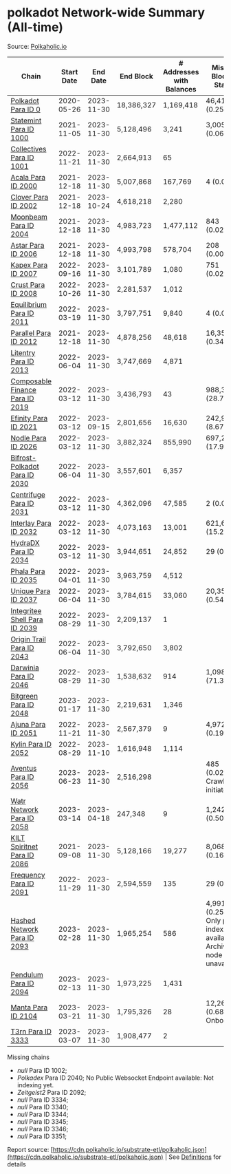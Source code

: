 # polkadot Network-wide Summary (All-time)

Source: [Polkaholic.io](https://polkaholic.io)


| Chain            | Start Date | End Date | End Block | # Addresses with Balances | Missing Blocks / Status |
| ---------------- | ---------- | ---------| --------- | ------------------------- | ----------------------- |
| [Polkadot Para ID 0](/polkadot/0-polkadot) | 2020-05-26 | 2023-11-30 | 18,386,327 |  1,169,418 | 46,410 (0.25%)  |
| [Statemint Para ID 1000](/polkadot/1000-statemint) | 2021-11-05 | 2023-11-30 | 5,128,496 |  3,241 | 3,005 (0.06%)  |
| [Collectives Para ID 1001](/polkadot/1001-collectives) | 2022-11-21 | 2023-11-30 | 2,664,913 |  65 |    |
| [Acala Para ID 2000](/polkadot/2000-acala) | 2021-12-18 | 2023-11-30 | 5,007,868 |  167,769 | 4 (0.00%)  |
| [Clover Para ID 2002](/polkadot/2002-clover) | 2021-12-18 | 2023-10-24 | 4,618,218 |  2,280 |    |
| [Moonbeam Para ID 2004](/polkadot/2004-moonbeam) | 2021-12-18 | 2023-11-30 | 4,983,723 |  1,477,112 | 843 (0.02%)  |
| [Astar Para ID 2006](/polkadot/2006-astar) | 2021-12-18 | 2023-11-30 | 4,993,798 |  578,704 | 208 (0.00%)  |
| [Kapex Para ID 2007](/polkadot/2007-kapex) | 2022-09-16 | 2023-11-30 | 3,101,789 |  1,080 | 751 (0.02%)  |
| [Crust Para ID 2008](/polkadot/2008-crust) | 2022-10-26 | 2023-11-30 | 2,281,537 |  1,012 |    |
| [Equilibrium Para ID 2011](/polkadot/2011-equilibrium) | 2022-03-19 | 2023-11-30 | 3,797,751 |  9,840 | 4 (0.00%)  |
| [Parallel Para ID 2012](/polkadot/2012-parallel) | 2021-12-18 | 2023-11-30 | 4,878,256 |  48,618 | 16,359 (0.34%)  |
| [Litentry Para ID 2013](/polkadot/2013-litentry) | 2022-06-04 | 2023-11-30 | 3,747,669 |  4,871 |    |
| [Composable Finance Para ID 2019](/polkadot/2019-composable) | 2022-03-12 | 2023-11-30 | 3,436,793 |  43 | 988,388 (28.76%)  |
| [Efinity Para ID 2021](/polkadot/2021-efinity) | 2022-03-12 | 2023-09-15 | 2,801,656 |  16,630 | 242,949 (8.67%)  |
| [Nodle Para ID 2026](/polkadot/2026-nodle) | 2022-03-12 | 2023-11-30 | 3,882,324 |  855,990 | 697,249 (17.96%)  |
| [Bifrost-Polkadot Para ID 2030](/polkadot/2030-bifrost-dot) | 2022-06-04 | 2023-11-30 | 3,557,601 |  6,357 |    |
| [Centrifuge Para ID 2031](/polkadot/2031-centrifuge) | 2022-03-12 | 2023-11-30 | 4,362,096 |  47,585 | 2 (0.00%)  |
| [Interlay Para ID 2032](/polkadot/2032-interlay) | 2022-03-12 | 2023-11-30 | 4,073,163 |  13,001 | 621,626 (15.26%)  |
| [HydraDX Para ID 2034](/polkadot/2034-hydradx) | 2022-03-12 | 2023-11-30 | 3,944,651 |  24,852 | 29 (0.00%)  |
| [Phala Para ID 2035](/polkadot/2035-phala) | 2022-04-01 | 2023-11-30 | 3,963,759 |  4,512 |    |
| [Unique Para ID 2037](/polkadot/2037-unique) | 2022-06-04 | 2023-11-30 | 3,784,615 |  33,060 | 20,355 (0.54%)  |
| [Integritee Shell Para ID 2039](/polkadot/2039-integritee-shell) | 2022-08-29 | 2023-11-30 | 2,209,137 |  1 |    |
| [Origin Trail Para ID 2043](/polkadot/2043-origintrail) | 2022-06-04 | 2023-11-30 | 3,792,650 |  3,802 |    |
| [Darwinia Para ID 2046](/polkadot/2046-darwinia) | 2022-08-29 | 2023-11-30 | 1,538,632 |  914 | 1,098,091 (71.37%)  |
| [Bitgreen Para ID 2048](/polkadot/2048-bitgreen) | 2023-01-17 | 2023-11-30 | 2,219,631 |  1,346 |    |
| [Ajuna Para ID 2051](/polkadot/2051-ajuna) | 2022-11-21 | 2023-11-30 | 2,567,379 |  9 | 4,972 (0.19%)  |
| [Kylin Para ID 2052](/polkadot/2052-kylin) | 2022-08-29 | 2023-11-10 | 1,616,948 |  1,114 |    |
| [Aventus Para ID 2056](/polkadot/2056-aventus) | 2023-06-23 | 2023-11-30 | 2,516,298 |   | 485 (0.02%) Crawling initiated |
| [Watr Network Para ID 2058](/polkadot/2058-watr) | 2023-03-14 | 2023-04-18 | 247,348 |  9 | 1,242 (0.50%)  |
| [KILT Spiritnet Para ID 2086](/polkadot/2086-kilt) | 2021-09-08 | 2023-11-30 | 5,128,166 |  19,277 | 8,068 (0.16%)  |
| [Frequency Para ID 2091](/polkadot/2091-frequency) | 2022-11-29 | 2023-11-30 | 2,594,559 |  135 | 29 (0.00%)  |
| [Hashed Network Para ID 2093](/polkadot/2093-hashed) | 2023-02-28 | 2023-11-30 | 1,965,254 |  586 | 4,991 (0.25%) Only partial index available: Archive node unavailable |
| [Pendulum Para ID 2094](/polkadot/2094-pendulum) | 2023-02-13 | 2023-11-30 | 1,973,225 |  1,431 |    |
| [Manta Para ID 2104](/polkadot/2104-manta) | 2023-03-21 | 2023-11-30 | 1,795,326 |  28 | 12,262 (0.68%) Onboarding |
| [T3rn Para ID 3333](/polkadot/3333-t3rn) | 2023-03-07 | 2023-11-30 | 1,908,477 |  2 |    |

Missing chains


* *null* Para ID 1002; 
* *Polkadex* Para ID 2040; No Public Websocket Endpoint available: Not indexing yet.
* *Zeitgeist2* Para ID 2092; 
* *null* Para ID 3334; 
* *null* Para ID 3340; 
* *null* Para ID 3344; 
* *null* Para ID 3345; 
* *null* Para ID 3346; 
* *null* Para ID 3351; 

Report source: [https://cdn.polkaholic.io/substrate-etl/polkaholic.json](https://cdn.polkaholic.io/substrate-etl/polkaholic.json) | See [Definitions](/DEFINITIONS.md) for details

